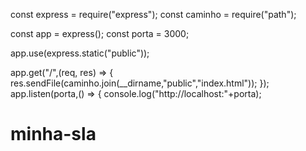 const express = require("express");
 const caminho = require("path");
 
 const app = express();
 const porta = 3000;
 
 app.use(express.static("public"));
 
 app.get("/",(req, res) => {
     res.sendFile(caminho.join(__dirname,"public","index.html"));
 });
 app.listen(porta,() => {
     console.log("http://localhost:"+porta);

# minha-sla
